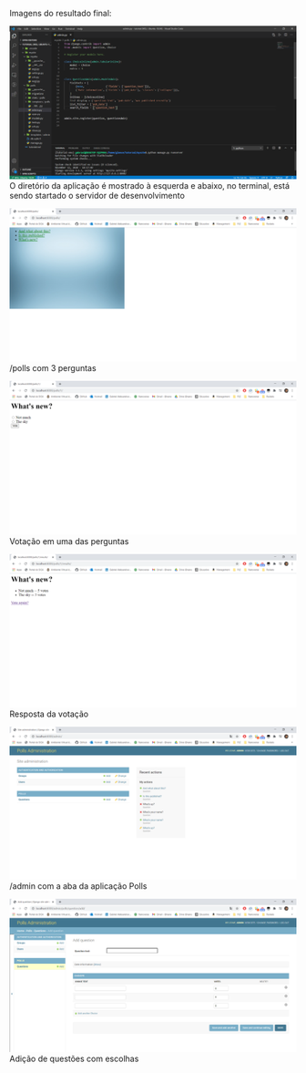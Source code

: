 Imagens do resultado final:

![imagem1](/imagens/1.png) 
O diretório da aplicação é mostrado à esquerda e abaixo, no terminal, está sendo startado o servidor de desenvolvimento

![imagem1](/imagens/2.png) 
/polls com 3 perguntas

![imagem1](/imagens/3.png) 
Votação em uma das perguntas

![imagem1](/imagens/4.png) 
Resposta da votação

![imagem1](/imagens/5.png) 
/admin com a aba da aplicação Polls

![imagem1](/imagens/6.png) 
Adição de questões com escolhas

